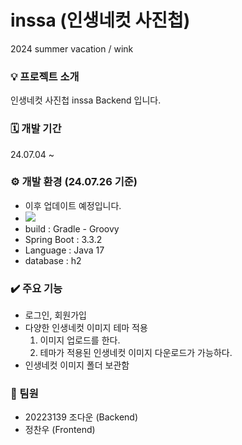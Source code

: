 # inssa (인생네컷 사진첩)
2024 summer vacation / wink
### 💡 프로젝트 소개
인생네컷 사진첩 inssa Backend 입니다.
### 🗓️ 개발 기간
24.07.04 ~
### ⚙️ 개발 환경 (24.07.26 기준)
- 이후 업데이트 예정입니다.
- <img src="https://img.shields.io/badge/Spring-6DB33F?style=flat-square&logo=Spring&logoColor=white"/>
- build : Gradle - Groovy
- Spring Boot : 3.3.2
- Language : Java 17
- database : h2
### ✔️ 주요 기능
- 로그인, 회원가입
- 다양한 인생네컷 이미지 테마 적용
  1. 이미지 업로드를 한다.
  2. 테마가 적용된 인생네컷 이미지 다운로드가 가능하다.
- 인생네컷 이미지 폴더 보관함
### 🐥 팀원
- 20223139 조다운 (Backend)
- 정찬우 (Frontend)
